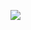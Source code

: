 [![](https://mermaid.ink/img/pako:eNqtWOtO60YQfpXI0vkH6EBISfIvDRwa9UBQCJVaIVmT9cQstXfd3TXi-jB9hvMIvFhnfYuvIS3NL-ydnZ3L932z5sVh0kNn7KA65eArCG9Fj35Xi_m3s-v5oveSPtsf93pcGPRR9a5-3bwWMlwp7GmjuPA3rzEEHjTeMhRGSbfk6lvJVYRqzQM3Qg986XMme_dais36GtkduAp9Tn5lzwODm0Vghj_I3krKACHb9Hab_TE9u1wu5v89G8Mj6VLsUgnZWPS4Qsa4FM0i6AhoQbse15EUfBWgruWUOXUjJR95WM-YQYDCA8XpdM1kAKpksMnuZnH9ieQEf8DARS9mkJSw0bRYKc7iQLpyzRmHoC2Gyc33yQ4hkC_d2X9fxVHzeBGHSJiBIA6F1PnGXTBVBJfD2d0xSmrGGrVUXYFCHEDXWgIVhQG0IiIkzCoOdRRsBe_k-83F5Sf6m9JGUEAht3CrE2dLMgwUhUYRa8MZaNcgVINsNfLg7mMrAMaaVh5hUWnugedqFNSCKtxSUhlOWIRIETX4M9w3Mw4llTNpAGrX5qVQN5mnDXjSzdEN1G3y98C9uHHkdm2ZX1ydLc8up7OJS0xczKYEssVnuUC6zP0WMrS3GBRCKZPG-iqQf8W4zcIjfVE8SkBr8NHUkvxltpy7OwMx5Wp3amGEBgVJSSfBAgbimdrTRMjWIcCksMGTUq00qhQCpXQ-4nZZMH4_my53ydVwQ9LY7MgWVn0kL5lI0EzgVKQImnPUi1WSm2vJEIIHTdHOK-GjwNS4PlusheCWAtSQAE19-JDbyGxYxIKYeFlnEY0-C2Pt6pjSIG_tNOsQJUa4TUKrtjFd5IKmjWxdWvNS6l0G5DsoLW70dLqc_TY7nZy6_6LN1LMnZKYT1NsuDol8WE1rLN_Bigd2hSqskCiqWkrs8bUlLZXRxVDaclFejTEolYdUlHvqR1LRisEm9-vZ-eVkOptfukUZdiF0nkE3YbcxHjT3RQpYiI0kfNMIaFI7kW0qV2Fdo66mfXoNLHWUnNhyHUjBbIHRoR0l_23QyR3UDEpSeL2cL2aT7-5ivkxK-WlF_AAlD8gSfEBA447yauRM4CAquA_4XMuIZuSahl8itR5pLjON_UVe12fnN7OLGd2U5_8nMQzHMCo0xk7cjLgt2m7sHCMpQT-29I1AGdl2kwhX9lKdF4Qkp4qTinCtY5FQRlE3G64qiEqVso1am2FCDjMzrJ-aosfG3rxnFUX-8qW3yO6G5ODn97-1vQzVPrpeX_f3X1_zj5Zx79YxClZwD_QJcutUvmisqXxJb9-JIZ2MhU3yXVA30ejy0JYWy-7Kph03GrvZQ1LW5IC2fK6ywbY_oenXkhT5rl7Fi5BLpMxDSgw6d9Hc4av6traYbCj7k4R-Tb_ZjcY6tOMwL17h5-L9h2en-7S4OFWu5JmX8uXIuspuL0Vt28vZsZnagw8kF-Vm14tY35PdhqA19quMoLq1rCnN09ZqUEoGAXQdWzG3o7tkmC5kyG2VkgY8K7tsM5pzubMx51ZE3n-QQGNvIXOyd873_IS26ZcVPUWS1SlZILDS5c7NKRTbN7UMiywn6lf8RLucPcenqe-M6Rn3HPrWDcE-Oon0UsnuMCSzpEOg_rTHvNGeCMQfUob5NiVj_84ZryHQ9BRHVnqy_-gUJvS5hGoqY2Gc8SDx4IxfnEdnvH_S_3pwdDwcHY76h8N-f3Sy5zzR6-Hw8GAwGA76xycno8Hx6Ohtz3lODj06GA1PBoPBaPj1p-FR_6T_9g_nPr6a?type=png)](https://mermaid.live/edit#pako:eNqtWOtO60YQfpXI0vkH6EBISfIvDRwa9UBQCJVaIVmT9cQstXfd3TXi-jB9hvMIvFhnfYuvIS3NL-ydnZ3L932z5sVh0kNn7KA65eArCG9Fj35Xi_m3s-v5oveSPtsf93pcGPRR9a5-3bwWMlwp7GmjuPA3rzEEHjTeMhRGSbfk6lvJVYRqzQM3Qg986XMme_dais36GtkduAp9Tn5lzwODm0Vghj_I3krKACHb9Hab_TE9u1wu5v89G8Mj6VLsUgnZWPS4Qsa4FM0i6AhoQbse15EUfBWgruWUOXUjJR95WM-YQYDCA8XpdM1kAKpksMnuZnH9ieQEf8DARS9mkJSw0bRYKc7iQLpyzRmHoC2Gyc33yQ4hkC_d2X9fxVHzeBGHSJiBIA6F1PnGXTBVBJfD2d0xSmrGGrVUXYFCHEDXWgIVhQG0IiIkzCoOdRRsBe_k-83F5Sf6m9JGUEAht3CrE2dLMgwUhUYRa8MZaNcgVINsNfLg7mMrAMaaVh5hUWnugedqFNSCKtxSUhlOWIRIETX4M9w3Mw4llTNpAGrX5qVQN5mnDXjSzdEN1G3y98C9uHHkdm2ZX1ydLc8up7OJS0xczKYEssVnuUC6zP0WMrS3GBRCKZPG-iqQf8W4zcIjfVE8SkBr8NHUkvxltpy7OwMx5Wp3amGEBgVJSSfBAgbimdrTRMjWIcCksMGTUq00qhQCpXQ-4nZZMH4_my53ydVwQ9LY7MgWVn0kL5lI0EzgVKQImnPUi1WSm2vJEIIHTdHOK-GjwNS4PlusheCWAtSQAE19-JDbyGxYxIKYeFlnEY0-C2Pt6pjSIG_tNOsQJUa4TUKrtjFd5IKmjWxdWvNS6l0G5DsoLW70dLqc_TY7nZy6_6LN1LMnZKYT1NsuDol8WE1rLN_Bigd2hSqskCiqWkrs8bUlLZXRxVDaclFejTEolYdUlHvqR1LRisEm9-vZ-eVkOptfukUZdiF0nkE3YbcxHjT3RQpYiI0kfNMIaFI7kW0qV2Fdo66mfXoNLHWUnNhyHUjBbIHRoR0l_23QyR3UDEpSeL2cL2aT7-5ivkxK-WlF_AAlD8gSfEBA447yauRM4CAquA_4XMuIZuSahl8itR5pLjON_UVe12fnN7OLGd2U5_8nMQzHMCo0xk7cjLgt2m7sHCMpQT-29I1AGdl2kwhX9lKdF4Qkp4qTinCtY5FQRlE3G64qiEqVso1am2FCDjMzrJ-aosfG3rxnFUX-8qW3yO6G5ODn97-1vQzVPrpeX_f3X1_zj5Zx79YxClZwD_QJcutUvmisqXxJb9-JIZ2MhU3yXVA30ejy0JYWy-7Kph03GrvZQ1LW5IC2fK6ywbY_oenXkhT5rl7Fi5BLpMxDSgw6d9Hc4av6traYbCj7k4R-Tb_ZjcY6tOMwL17h5-L9h2en-7S4OFWu5JmX8uXIuspuL0Vt28vZsZnagw8kF-Vm14tY35PdhqA19quMoLq1rCnN09ZqUEoGAXQdWzG3o7tkmC5kyG2VkgY8K7tsM5pzubMx51ZE3n-QQGNvIXOyd873_IS26ZcVPUWS1SlZILDS5c7NKRTbN7UMiywn6lf8RLucPcenqe-M6Rn3HPrWDcE-Oon0UsnuMCSzpEOg_rTHvNGeCMQfUob5NiVj_84ZryHQ9BRHVnqy_-gUJvS5hGoqY2Gc8SDx4IxfnEdnvH_S_3pwdDwcHY76h8N-f3Sy5zzR6-Hw8GAwGA76xycno8Hx6Ohtz3lODj06GA1PBoPBaPj1p-FR_6T_9g_nPr6a)